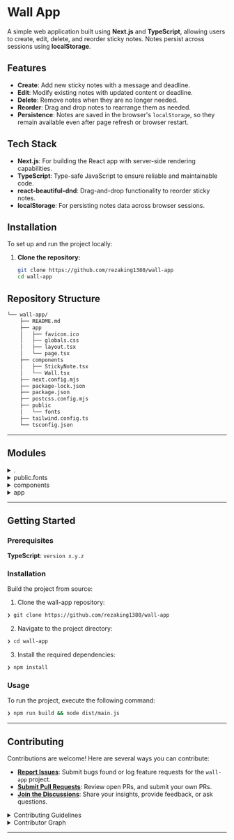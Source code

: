 # Wall App

A simple web application built using **Next.js** and **TypeScript**, allowing users to create, edit, delete, and reorder sticky notes. Notes persist across sessions using **localStorage**.

## Features

- **Create**: Add new sticky notes with a message and deadline.
- **Edit**: Modify existing notes with updated content or deadline.
- **Delete**: Remove notes when they are no longer needed.
- **Reorder**: Drag and drop notes to rearrange them as needed.
- **Persistence**: Notes are saved in the browser's `localStorage`, so they remain available even after page refresh or browser restart.

## Tech Stack

- **Next.js**: For building the React app with server-side rendering capabilities.
- **TypeScript**: Type-safe JavaScript to ensure reliable and maintainable code.
- **react-beautiful-dnd**: Drag-and-drop functionality to reorder sticky notes.
- **localStorage**: For persisting notes data across browser sessions.

## Installation

To set up and run the project locally:

1. **Clone the repository:**

   ```bash
   git clone https://github.com/rezaking1380/wall-app
   cd wall-app


##  Repository Structure

```sh
└── wall-app/
    ├── README.md
    ├── app
    │   ├── favicon.ico
    │   ├── globals.css
    │   ├── layout.tsx
    │   └── page.tsx
    ├── components
    │   ├── StickyNote.tsx
    │   └── Wall.tsx
    ├── next.config.mjs
    ├── package-lock.json
    ├── package.json
    ├── postcss.config.mjs
    ├── public
    │   └── fonts
    ├── tailwind.config.ts
    └── tsconfig.json
```

---

##  Modules

<details closed><summary>.</summary>

| File | Summary |
| --- | --- |
| [postcss.config.mjs](https://github.com/rezaking1380/wall-app/blob/main/postcss.config.mjs) | <code>❯ REPLACE-ME</code> |
| [tailwind.config.ts](https://github.com/rezaking1380/wall-app/blob/main/tailwind.config.ts) | <code>❯ REPLACE-ME</code> |
| [tsconfig.json](https://github.com/rezaking1380/wall-app/blob/main/tsconfig.json) | <code>❯ REPLACE-ME</code> |
| [package.json](https://github.com/rezaking1380/wall-app/blob/main/package.json) | <code>❯ REPLACE-ME</code> |
| [next.config.mjs](https://github.com/rezaking1380/wall-app/blob/main/next.config.mjs) | <code>❯ REPLACE-ME</code> |
| [package-lock.json](https://github.com/rezaking1380/wall-app/blob/main/package-lock.json) | <code>❯ REPLACE-ME</code> |

</details>

<details closed><summary>public.fonts</summary>

| File | Summary |
| --- | --- |
| [IRANSansXRegular.ttf](https://github.com/rezaking1380/wall-app/blob/main/public/fonts/IRANSansXRegular.ttf) | <code>❯ REPLACE-ME</code> |

</details>

<details closed><summary>components</summary>

| File | Summary |
| --- | --- |
| [StickyNote.tsx](https://github.com/rezaking1380/wall-app/blob/main/components/StickyNote.tsx) | <code>❯ REPLACE-ME</code> |
| [Wall.tsx](https://github.com/rezaking1380/wall-app/blob/main/components/Wall.tsx) | <code>❯ REPLACE-ME</code> |

</details>

<details closed><summary>app</summary>

| File | Summary |
| --- | --- |
| [globals.css](https://github.com/rezaking1380/wall-app/blob/main/app/globals.css) | <code>❯ REPLACE-ME</code> |
| [page.tsx](https://github.com/rezaking1380/wall-app/blob/main/app/page.tsx) | <code>❯ REPLACE-ME</code> |
| [layout.tsx](https://github.com/rezaking1380/wall-app/blob/main/app/layout.tsx) | <code>❯ REPLACE-ME</code> |

</details>

---

##  Getting Started

###  Prerequisites

**TypeScript**: `version x.y.z`

###  Installation

Build the project from source:

1. Clone the wall-app repository:
```sh
❯ git clone https://github.com/rezaking1380/wall-app
```

2. Navigate to the project directory:
```sh
❯ cd wall-app
```

3. Install the required dependencies:
```sh
❯ npm install
```

###  Usage

To run the project, execute the following command:

```sh
❯ npm run build && node dist/main.js
```

---

##  Contributing

Contributions are welcome! Here are several ways you can contribute:

- **[Report Issues](https://github.com/rezaking1380/wall-app/issues)**: Submit bugs found or log feature requests for the `wall-app` project.
- **[Submit Pull Requests](https://github.com/rezaking1380/wall-app/blob/main/CONTRIBUTING.md)**: Review open PRs, and submit your own PRs.
- **[Join the Discussions](https://github.com/rezaking1380/wall-app/discussions)**: Share your insights, provide feedback, or ask questions.

<details closed>
<summary>Contributing Guidelines</summary>

1. **Fork the Repository**: Start by forking the project repository to your github account.
2. **Clone Locally**: Clone the forked repository to your local machine using a git client.
   ```sh
   git clone https://github.com/rezaking1380/wall-app
   ```
3. **Create a New Branch**: Always work on a new branch, giving it a descriptive name.
   ```sh
   git checkout -b new-feature-x
   ```
4. **Make Your Changes**: Develop and test your changes locally.
5. **Commit Your Changes**: Commit with a clear message describing your updates.
   ```sh
   git commit -m 'Implemented new feature x.'
   ```
6. **Push to github**: Push the changes to your forked repository.
   ```sh
   git push origin new-feature-x
   ```
7. **Submit a Pull Request**: Create a PR against the original project repository. Clearly describe the changes and their motivations.
8. **Review**: Once your PR is reviewed and approved, it will be merged into the main branch. Congratulations on your contribution!
</details>

<details closed>
<summary>Contributor Graph</summary>
<br>
<p align="left">
   <a href="https://github.com{/rezaking1380/wall-app/}graphs/contributors">
      <img src="https://contrib.rocks/image?repo=rezaking1380/wall-app">
   </a>
</p>
</details>

---
